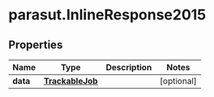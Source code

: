 # parasut.InlineResponse2015

## Properties
Name | Type | Description | Notes
------------ | ------------- | ------------- | -------------
**data** | [**TrackableJob**](TrackableJob.md) |  | [optional] 



